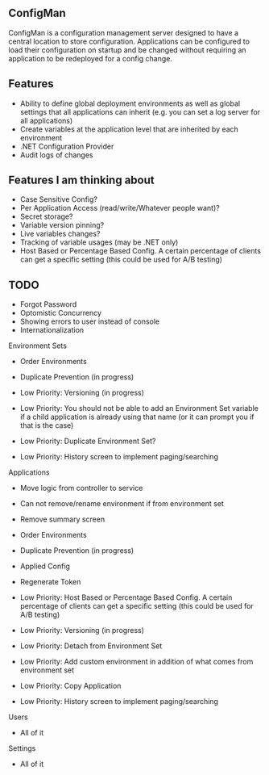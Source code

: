 ## ConfigMan

ConfigMan is a configuration management server designed to have a central location to store configuration. Applications can be configured to load their configuration
on startup and be changed without requiring an application to be redeployed for a config change.

## Features
- Ability to define global deployment environments as well as global settings that all applications can inherit (e.g. you can set a log server for all applications)
- Create variables at the application level that are inherited by each environment
- .NET Configuration Provider
- Audit logs of changes

## Features I am thinking about
- Case Sensitive Config?
- Per Application Access (read/write/Whatever people want)?
- Secret storage?
- Variable version pinning?
- Live variables changes?
- Tracking of variable usages (may be .NET only)
- Host Based or Percentage Based Config. A certain percentage of clients can get a specific setting (this could be used for A/B testing)


## TODO
- Forgot Password
- Optomistic Concurrency
- Showing errors to user instead of console
- Internationalization

Environment Sets
- Order Environments
- Duplicate Prevention (in progress)

- Low Priority: Versioning (in progress)
- Low Priority: You should not be able to add an Environment Set variable if a child application is already using that name (or it can prompt you if that is the case)
- Low Priority: Duplicate Environment Set?
- Low Priority: History screen to implement paging/searching

Applications
- Move logic from controller to service
- Can not remove/rename environment if from environment set
- Remove summary screen
- Order Environments
- Duplicate Prevention (in progress)
- Applied Config 
- Regenerate Token

- Low Priority: Host Based or Percentage Based Config. A certain percentage of clients can get a specific setting (this could be used for A/B testing)
- Low Priority: Versioning (in progress)
- Low Priority: Detach from Environment Set
- Low Priority: Add custom environment in addition of what comes from environment set
- Low Priority: Copy Application
- Low Priority: History screen to implement paging/searching
 
Users
- All of it

Settings
- All of it